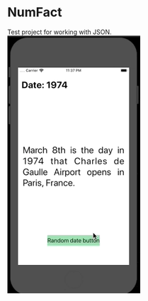 # NumFact
Test project for working with JSON.
![NumFact](https://github.com/alexey1312/NumFact/blob/master/Sep-15-2019%2023-38-00.gif?raw=true)
